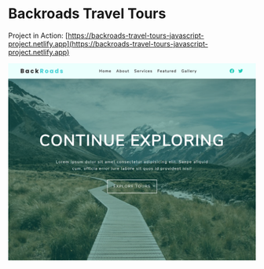 # Backroads Travel Tours

Project in Action: [https://backroads-travel-tours-javascript-project.netlify.app](https://backroads-travel-tours-javascript-project.netlify.app)

![Screenshot](./Images/Screenshot.png)
